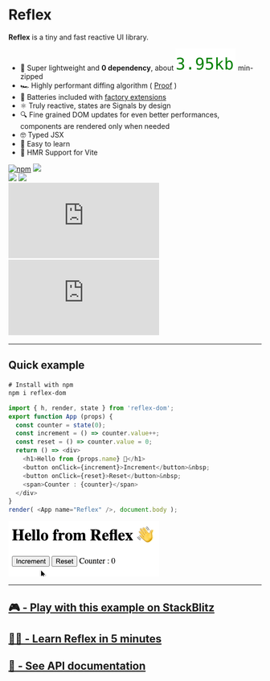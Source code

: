 # Reflex

__Reflex__ is a tiny and fast reactive UI library.

- 🦋 Super lightweight and __0 dependency__, about ![~4kb](../bits/reflex.es2020.min.js.svg) min-zipped
- 🏎 Highly performant diffing algorithm ( [Proof](#performances) )
- 🔋 Batteries included with [factory extensions](#factory-extensions)
- ⚛️ Truly reactive, states are Signals by design
- 🔍 Fine grained DOM updates for even better performances, components are rendered only when needed
- 🤓 Typed JSX
- 🍰 Easy to learn
- 🤘️ HMR Support for Vite

[![npm](https://img.shields.io/npm/v/reflex-dom.svg)](http://npm.im/reflex-dom)
![](https://img.shields.io/badge/Version-beta-orange)
<br>
![](https://img.shields.io/badge/Build-passing-success)
![](https://img.shields.io/badge/0-dependency-success)
<br>
[![gzip size](http://img.badgesize.io/https://unpkg.com/reflex-dom/reflex-dom/dist/reflex.es2020.min.js?compression=gzip&label=gzip)](https://unpkg.com/reflex-dom/reflex-dom/dist/reflex.es2020.min.js)
[![brotli size](http://img.badgesize.io/https://unpkg.com/reflex-dom/reflex-dom/dist/reflex.es2020.min.js?compression=brotli&label=brotli)](https://unpkg.com/reflex-dom/reflex-dom/dist/reflex.es2020.min.js)

---

## Quick example

```shell
# Install with npm
npm i reflex-dom
```

```typescript jsx
import { h, render, state } from 'reflex-dom';
export function App (props) {
  const counter = state(0);
  const increment = () => counter.value++;
  const reset = () => counter.value = 0;
  return () => <div>
    <h1>Hello from {props.name} 👋</h1>
    <button onClick={increment}>Increment</button>&nbsp;
    <button onClick={reset}>Reset</button>&nbsp;
    <span>Counter : {counter}</span>
  </div>
}
render( <App name="Reflex" />, document.body );
```

![](../docs/api/_images/example.gif)

---

## [🎮 - Play with this example on StackBlitz](https://stackblitz.com/edit/node-freprp?file=index.tsx)
## [👨‍🏫 - Learn Reflex in 5 minutes](https://zouloux.github.io/reflex/learn/)
## [📘 - See API documentation](https://zouloux.github.io/reflex/api/)
